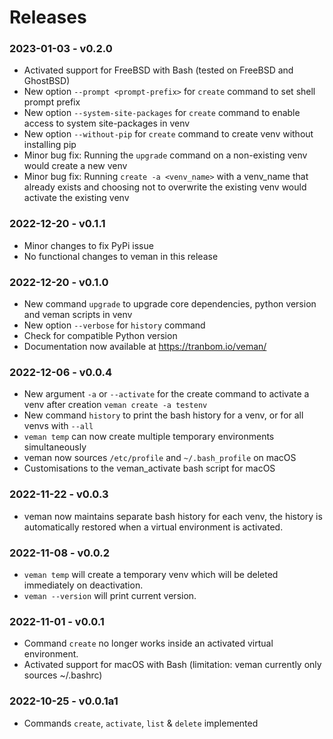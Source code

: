 # Releases

### 2023-01-03 - v0.2.0
- Activated support for FreeBSD with Bash (tested on FreeBSD and GhostBSD)
- New option `--prompt <prompt-prefix>` for `create` command to set shell prompt prefix
- New option `--system-site-packages` for `create` command to enable access to system site-packages in venv
- New option `--without-pip` for `create` command to create venv without installing pip
- Minor bug fix: Running the `upgrade` command on a non-existing venv would create a new venv
- Minor bug fix: Running `create -a <venv_name>` with a venv_name that already exists and choosing not to overwrite the existing venv would activate the existing venv


### 2022-12-20 - v0.1.1
- Minor changes to fix PyPi issue
- No functional changes to veman in this release


### 2022-12-20 - v0.1.0
- New command `upgrade` to upgrade core dependencies, python version and veman scripts in venv
- New option `--verbose` for `history` command
- Check for compatible Python version
- Documentation now available at https://tranbom.io/veman/


### 2022-12-06 - v0.0.4
- New argument `-a` or `--activate` for the create command to activate a venv after creation `veman create -a testenv`
- New command `history` to print the bash history for a venv, or for all venvs with `--all`
- `veman temp` can now create multiple temporary environments simultaneously
- veman now sources `/etc/profile` and `~/.bash_profile` on macOS
- Customisations to the veman_activate bash script for macOS


### 2022-11-22 - v0.0.3
- veman now maintains separate bash history for each venv, the history is automatically restored when a virtual environment is activated.


### 2022-11-08 - v0.0.2
- `veman temp` will create a temporary venv which will be deleted immediately on deactivation.
- `veman --version` will print current version.


### 2022-11-01 - v0.0.1
- Command `create` no longer works inside an activated virtual environment.
- Activated support for macOS with Bash (limitation: veman currently only sources ~/.bashrc)


### 2022-10-25 - v0.0.1a1
- Commands `create`, `activate`, `list` & `delete` implemented
